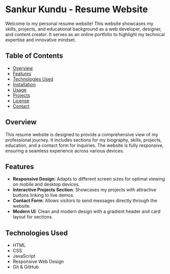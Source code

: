 # Sankur Kundu - Resume Website

Welcome to my personal resume website! This website showcases my skills, projects, and educational background as a web developer, designer, and content creator. It serves as an online portfolio to highlight my technical expertise and innovative mindset.

## Table of Contents

- [Overview](#overview)
- [Features](#features)
- [Technologies Used](#technologies-used)
- [Installation](#installation)
- [Usage](#usage)
- [Projects](#projects)
- [License](#license)
- [Contact](#contact)

## Overview

This resume website is designed to provide a comprehensive view of my professional journey. It includes sections for my biography, skills, projects, education, and a contact form for inquiries. The website is fully responsive, ensuring a seamless experience across various devices.

## Features

- **Responsive Design**: Adapts to different screen sizes for optimal viewing on mobile and desktop devices.
- **Interactive Projects Section**: Showcases my projects with attractive buttons linking to live demos.
- **Contact Form**: Allows visitors to send messages directly through the website.
- **Modern UI**: Clean and modern design with a gradient header and card layout for sections.

## Technologies Used

- HTML
- CSS
- JavaScript
- Responsive Web Design
- Git & GitHub

